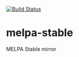 [![Build Status](https://travis-ci.org/9bug/melpa-stable.svg?branch=master)](https://travis-ci.org/9bug/melpa-stable)
# melpa-stable
MELPA Stable mirror

